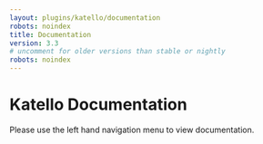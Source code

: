 ```yaml
---
layout: plugins/katello/documentation
robots: noindex
title: Documentation
version: 3.3
# uncomment for older versions than stable or nightly
robots: noindex
---
```


# Katello Documentation

Please use the left hand navigation menu to view documentation.
